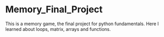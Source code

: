 # Memory_Final_Project
This is a memory game, the final project for python fundamentals.
Here I learned about loops, matrix, arrays and functions.
